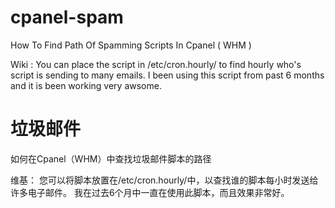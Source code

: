 cpanel-spam
===========

How To Find Path Of Spamming Scripts In Cpanel ( WHM )

Wiki :
      You can place the script in /etc/cron.hourly/ to find hourly who's script is sending to many emails.
      I been using this script from past 6 months and it is been working very awsome.
      
      
垃圾邮件
===========

如何在Cpanel（WHM）中查找垃圾邮件脚本的路径

维基：
       您可以将脚本放置在/etc/cron.hourly/中，以查找谁的脚本每小时发送给许多电子邮件。
       我在过去6个月中一直在使用此脚本，而且效果非常好。
